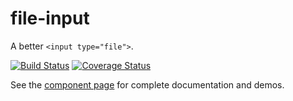 file-input
==========

A better `<input type="file">`.

[![Build Status](https://travis-ci.org/garstasio/file-input.svg?branch=master)](https://travis-ci.org/garstasio/file-input)
[![Coverage Status](https://coveralls.io/repos/garstasio/file-input/badge.png?branch=master)](https://coveralls.io/r/garstasio/file-input?branch=master)


See the [component page](http://garstasio.github.io/file-input) for complete documentation and demos.
